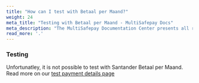 ```yaml
---
title: "How can I test with Betaal per Maand?"
weight: 24
meta_title: "Testing with Betaal per Maand - MultiSafepay Docs"
meta_description: "The MultiSafepay Documentation Center presents all relevant information about our Plugins and API. You can also find support pages for payment methods, tools and general questions as well as the contact details of our Support and Integration Teams."
read_more: '.'
---
```

### Testing

Unfortunatley, it is not possible to test with Santander Betaal per Maand. Read more on our [test payment details page](/faq/getting-started/test-payment-details/#santander-betaal-per-maand)
